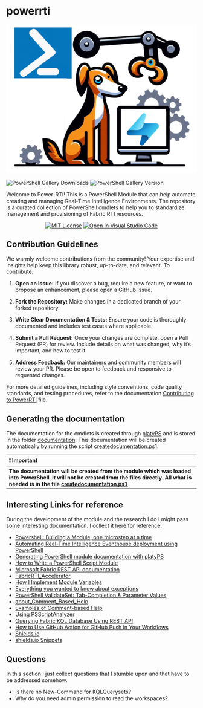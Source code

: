 # powerrti

![Power-RTI Logo](./documentation/images/powerrti_logo.png)

![PowerShell Gallery Downloads](https://img.shields.io/powershellgallery/dt/powerrti?label=PSGallery%20downloads) ![PowerShell Gallery Version](https://img.shields.io/powershellgallery/v/powerrti?label=PSGallery%20version)

Welcome to Power-RTI! This is a PowerShell Module that can help automate creating and managing Real-Time Intelligence Environments. The repository is a curated collection of PowerShell cmdlets to help you to standardize management and provisioning of Fabric RTI resources.

<!-- markdownlint-disable MD033 -->
<p align="center">
  <p align="center">
    <a href="https://github.com/Frank-Geisler/powerrti/blob/main/LICENSE"><img src="https://img.shields.io/badge/license-MIT-orange.svg" alt="MIT License"></a>
    <a href="https://github.dev/Frank-Geisler/powerrti"><img src="https://custom-icon-badges.demolab.com/badge/Visual%20Studio%20Code-0078d7.svg?logo=vsc&logoColor=white" alt="Open in Visual Studio Code"></a>
    </br>
  </p>
</p>
<!-- markdownlint-enable MD033 -->

## Contribution Guidelines

We warmly welcome contributions from the community! Your expertise and insights help keep this library robust, up-to-date, and relevant. To contribute:

1. **Open an Issue:** If you discover a bug, require a new feature, or want to propose an enhancement, please open a GitHub Issue.

2. **Fork the Repository:** Make changes in a dedicated branch of your forked repository.

3. **Write Clear Documentation & Tests:** Ensure your code is thoroughly documented and includes test cases where applicable.

4. **Submit a Pull Request:** Once your changes are complete, open a Pull Request (PR) for review. Include details on what was changed, why it’s important, and how to test it.

5. **Address Feedback:** Our maintainers and community members will review your PR. Please be open to feedback and responsive to requested changes.

For more detailed guidelines, including style conventions, code quality standards, and testing procedures, refer to the documentation [Contributing to PowerRTI](./documentation/contributing.md) file.

## Generating the documentation

The documentation for the cmdlets is created through [platyPS](https://github.com/PowerShell/platyPS) and is stored in the folder [documentation](./documentation/). This documentation will be created automatically by running the script [createdocumentation.ps1](./helper/createdocumentation.ps1).

| :heavy_exclamation_mark: **Important**                                                                                                                                                                                                |
| :------------------------------------------------------------------------------------------------------------------------------------------------------------------------------------------------------------------------------------ |
| **The documentation will be created from the module which was loaded into PowerShell. It will not be created from the files directly. All what is needed is in the file [createdocumentation.ps1](./helper/createdocumentation.ps1)** |

## Interesting Links for reference

During the development of the module and the research I do I might pass some interesting documentation. I collect it here for reference.

- [Powershell: Building a Module, one microstep at a time](https://powershellexplained.com/2017-05-27-Powershell-module-building-basics/)
- [Automating Real-Time Intelligence Eventhouse deployment using PowerShell](https://blog.fabric.microsoft.com/en/blog/automating-real-time-intelligence-eventhouse-deployment-using-powershell?ft=04-2024:date)
- [Generating PowerShell module documentation with platyPS](https://mikefrobbins.com/2023/11/30/generating-powershell-module-documentation-with-platyps/)
- [How to Write a PowerShell Script Module](https://learn.microsoft.com/en-us/powershell/scripting/developer/module/how-to-write-a-powershell-script-module?view=powershell-7.4)
- [Microsoft Fabric REST API documentation](https://learn.microsoft.com/en-us/rest/api/fabric/articles/)
- [FabricRTI_Accelerator](https://github.com/SuryaTejJosyula/FabricRTI_Accelerator/tree/main)
- [How I Implement Module Variables](https://thedavecarroll.com/powershell/how-i-implement-module-variables/)
- [Everything you wanted to know about exceptions](https://learn.microsoft.com/en-us/powershell/scripting/learn/deep-dives/everything-about-exceptions?view=powershell-7.4)
- [PowerShell ValidateSet: Tab-Completion & Parameter Values](https://adamtheautomator.com/powershell-validateset/)
- [about_Comment_Based_Help](https://learn.microsoft.com/en-us/powershell/module/microsoft.powershell.core/about/about_comment_based_help?view=powershell-5.1)
- [Examples of Comment-based Help](https://learn.microsoft.com/en-us/powershell/scripting/developer/help/examples-of-comment-based-help?view=powershell-7.4)
- [Using PSScriptAnalyzer](https://learn.microsoft.com/en-us/powershell/utility-modules/psscriptanalyzer/using-scriptanalyzer?view=ps-modules)
- [Querying Fabric KQL Database Using REST API](https://fabric.guru/querying-fabric-kql-database-using-rest-api)
- [How to Use GitHub Action for GitHub Push in Your Workflows](https://cicube.io/workflow-hub/ad-m-github-push-action/#how-to-use-a-github-app-token-for-pushing-changes)
- [Shields.io](https://shields.io)
- [shields.io Snippets](https://marketplace.visualstudio.com/items?itemName=relliv.shieldsio-snippets)

## Questions

In this section I just collect questions that I stumble upon and that have to be addressed somehow.

- Is there no New-Command for KQLQuerysets?
- Why do you need admin permission to read the workspaces?
